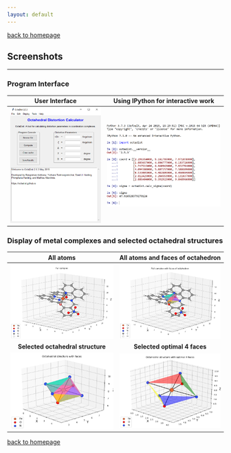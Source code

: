 ```yaml
---
layout: default
---
```

[back to homepage](./)

## Screenshots
***
### Program Interface

|         User Interface           | Using IPython for interactive work |
|:--------------------------------:|:----------------------------------:|
|![](images/screenshot_main.png)   |![](images/screenshot_cli.png)      |

### Display of metal complexes and selected octahedral structures

|             All atoms            |    All atoms and faces of octahedron   |
|:--------------------------------:|:--------------------------------------:|
|![](images/Figure_1.png)          | ![](images/Figure_2.png)               |
|**Selected octahedral structure** |       **Selected optimal 4 faces**     |
|![](images/Figure_3.png)          | ![](images/Figure_4.png)               |

[back to homepage](./)

